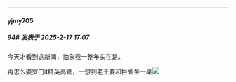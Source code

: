 ﻿
*****

####  yjmy705  
##### 94#       发表于 2025-2-17 17:07

今天才看到这新闻，抽象我一整年实在是。

再怎么婆罗门it精英高管，一想到老王要和巨蜥坐一桌<img src="https://static.saraba1st.com/image/smiley/face2017/130.png" referrerpolicy="no-referrer">

